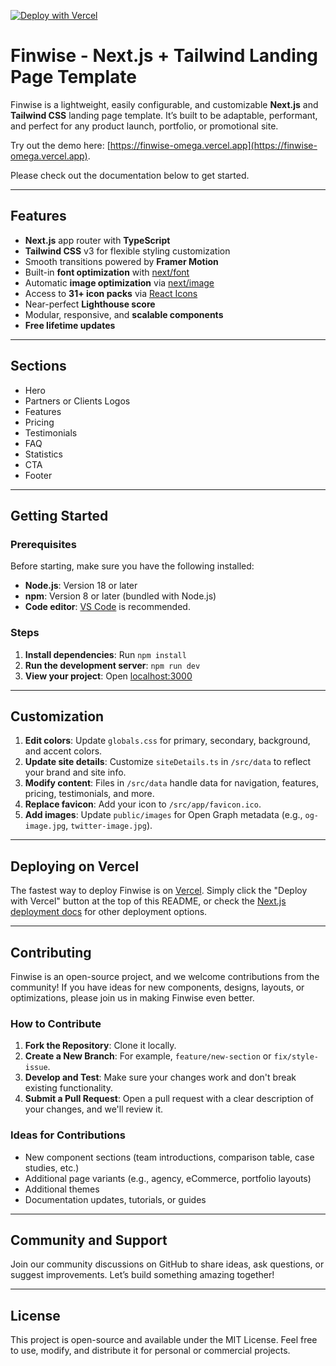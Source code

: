 [![Deploy with Vercel](https://vercel.com/button)](https://vercel.com/new/clone?repository-url=https%3A%2F%2Fgithub.com%2Fnexi-launch%2Ffinwise-landing-page)

# Finwise - Next.js + Tailwind Landing Page Template

Finwise is a lightweight, easily configurable, and customizable **Next.js** and **Tailwind CSS** landing page template. It’s built to be adaptable, performant, and perfect for any product launch, portfolio, or promotional site.

Try out the demo here: [https://finwise-omega.vercel.app](https://finwise-omega.vercel.app).

Please check out the documentation below to get started.

---

## Features

- **Next.js** app router with **TypeScript**
- **Tailwind CSS** v3 for flexible styling customization
- Smooth transitions powered by **Framer Motion**
- Built-in **font optimization** with [next/font](https://nextjs.org/docs/app/api-reference/components/font)
- Automatic **image optimization** via [next/image](https://nextjs.org/docs/app/building-your-application/optimizing/images)
- Access to **31+ icon packs** via [React Icons](https://react-icons.github.io/react-icons/)
- Near-perfect **Lighthouse score**
- Modular, responsive, and **scalable components**
- **Free lifetime updates**

---

## Sections

- Hero
- Partners or Clients Logos
- Features
- Pricing
- Testimonials
- FAQ
- Statistics
- CTA
- Footer

---

## Getting Started

### Prerequisites

Before starting, make sure you have the following installed:

- **Node.js**: Version 18 or later
- **npm**: Version 8 or later (bundled with Node.js)
- **Code editor**: [VS Code](https://code.visualstudio.com/) is recommended.

### Steps

1. **Install dependencies**: Run `npm install`
2. **Run the development server**: `npm run dev`
3. **View your project**: Open [localhost:3000](http://localhost:3000)

---

## Customization

1. **Edit colors**: Update `globals.css` for primary, secondary, background, and accent colors.
2. **Update site details**: Customize `siteDetails.ts` in `/src/data` to reflect your brand and site info.
3. **Modify content**: Files in `/src/data` handle data for navigation, features, pricing, testimonials, and more.
4. **Replace favicon**: Add your icon to `/src/app/favicon.ico`.
5. **Add images**: Update `public/images` for Open Graph metadata (e.g., `og-image.jpg`, `twitter-image.jpg`).

---

## Deploying on Vercel

The fastest way to deploy Finwise is on [Vercel](https://vercel.com/). Simply click the "Deploy with Vercel" button at the top of this README, or check the [Next.js deployment docs](https://vercel.com/docs/deployments/deployment-methods) for other deployment options.

---

## Contributing

Finwise is an open-source project, and we welcome contributions from the community! If you have ideas for new components, designs, layouts, or optimizations, please join us in making Finwise even better.

### How to Contribute

1. **Fork the Repository**: Clone it locally.
2. **Create a New Branch**: For example, `feature/new-section` or `fix/style-issue`.
3. **Develop and Test**: Make sure your changes work and don't break existing functionality.
4. **Submit a Pull Request**: Open a pull request with a clear description of your changes, and we'll review it.

### Ideas for Contributions

- New component sections (team introductions, comparison table, case studies, etc.)
- Additional page variants (e.g., agency, eCommerce, portfolio layouts)
- Additional themes
- Documentation updates, tutorials, or guides

---

## Community and Support

Join our community discussions on GitHub to share ideas, ask questions, or suggest improvements. Let’s build something amazing together!


--- 

## License

This project is open-source and available under the MIT License. Feel free to use, modify, and distribute it for personal or commercial projects.
